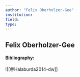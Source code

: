 ```yaml
---
author: "Felix Oberholzer-Gee"
institution:
field:
type:
---
```


## Felix Oberholzer-Gee
#### Bibliography:

![[@Halaburda2014-dw]]
